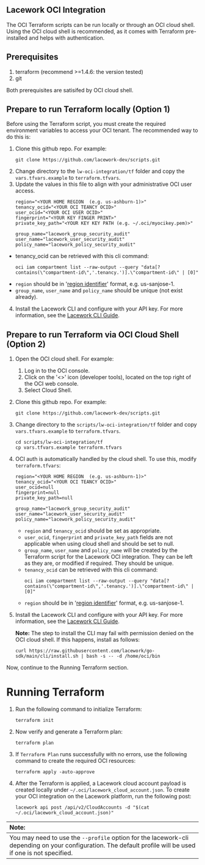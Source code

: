 
## Lacework OCI Integration

The OCI Terraform scripts can be run locally or through an OCI cloud shell. Using the OCI cloud shell is recommended, as it comes with Terraform pre-installed and helps with authentication.

## Prerequisites

1. terraform (recommend >=1.4.6: the version tested)
2. git

Both prerequisites are satisifed by OCI cloud shell.

## Prepare to run Terraform locally (Option 1)

Before using the Terraform script, you must create the required environment variables to access your OCI tenant. The recommended way to do this is:

1. Clone this github repo. For example:
   ```
   git clone https://github.com/lacework-dev/scripts.git
   ```
2. Change directory to the `lw-oci-integration/tf` folder and copy the `vars.tfvars.example` to `terraform.tfvars`.
3. Update the values in this file to align with your administrative OCI user access.
    ```
    region="<YOUR HOME REGION  (e.g. us-ashburn-1)>"
    tenancy_ocid="<YOUR OCI TEANCY OCID>"
    user_ocid="<YOUR OCI USER OCID>"
    fingerprint="<YOUR KEY FINGER PRINT>"
    private_key_path="<YOUR KEY KEY PATH (e.g. ~/.oci/myocikey.pem)>"

    group_name="lacework_group_security_audit"
    user_name="lacework_user_security_audit"
    policy_name="lacework_policy_security_audit"
    ```

* tenancy_ocid can be retrieved with this cli command:
    ```
    oci iam compartment list --raw-output --query "data[?contains(\"compartment-id\",'.tenancy.')].\"compartment-id\" | [0]"
    ```
* `region` should be in '[region identifier](https://docs.oracle.com/en-us/iaas/Content/General/Concepts/regions.htm)' format, e.g. us-sanjose-1.
* `group_name`, `user_name` and `policy_name` should be unique (not exist already).

4. Install the Lacework CLI and configure with your API key. For more information, see the [Lacework CLI Guide](https://docs.lacework.net/cli/).

## Prepare to run Terraform via OCI Cloud Shell (Option 2)

1. Open the OCI cloud shell. For example:
   1. Log in to the OCI console.
   2. Click on the '<>' icon (developer tools), located on the top right of the OCI web console.
   3. Select Cloud Shell.
2. Clone this github repo. For example:
    ```
    git clone https://github.com/lacework-dev/scripts.git
    ```
3. Change directory to the `scripts/lw-oci-integration/tf` folder and copy `vars.tfvars.example` to `terraform.tfvars`.
    ```
    cd scripts/lw-oci-integration/tf
    cp vars.tfvars.example terraform.tfvars
    ```
4. OCI auth is automatically handled by the cloud shell. To use this, modify `terraform.tfvars`:
     ```
     region="<YOUR HOME REGION  (e.g. us-ashburn-1)>"
     tenancy_ocid="<YOUR OCI TEANCY OCID>"
     user_ocid=null
     fingerprint=null
     private_key_path=null

     group_name="lacework_group_security_audit"
     user_name="lacework_user_security_audit"
     policy_name="lacework_policy_security_audit"
     ```
   * `region` and `tenancy_ocid` should be set as appropriate.
   * `user_ocid`, `fingerprint` and `private_key_path` fields are not applicable when using cloud shell and should be set to null.
   * `group_name`, `user_name` and `policy_name` will be created by the Terraform script for the Lacework OCI integration. They can be left as they are, or modified if required. They should be unique.
   * `tenancy_ocid` can be retrieved with this cli command:
       ```
       oci iam compartment list --raw-output --query "data[?contains(\"compartment-id\",'.tenancy.')].\"compartment-id\" | [0]"
       ```
   * `region` should be in '[region identifier](https://docs.oracle.com/en-us/iaas/Content/General/Concepts/regions.htm)' format, e.g. us-sanjose-1.
   
5. Install the Lacework CLI and configure with your API key. For more information, see the [Lacework CLI Guide](https://docs.lacework.net/cli/).
     
   **Note:** The step to install the CLI may fail with permission denied on the OCI cloud shell. If this happens, install as follows:
      ```
      curl https://raw.githubusercontent.com/lacework/go-sdk/main/cli/install.sh | bash -s -- -d /home/oci/bin
      ```
 
Now, continue to the Running Terraform section.

# Running Terraform

1. Run the following command to initialize Terraform:
   ```
   terraform init
   ```

2. Now verify and generate a Terraform plan:
   ```
   terraform plan
   ```
3. If `Terraform Plan` runs successfully with no errors, use the following command to create the required OCI resources:
   ```
   terraform apply -auto-approve
   ```
4. After the Terraform is applied, a Lacework cloud account payload is created locally under `~/.oci/lacework_cloud_account.json`. To create your OCI integration on the Lacework platform, run the following post:
   ```
   lacework api post /api/v2/CloudAccounts -d "$(cat ~/.oci/lacework_cloud_account.json)"
   ```


| **Note:**          |
|:---------------------------|
| You may need to use the `--profile` option for the lacework-cli depending on your configuration. The default profile will be used if one is not specified.     |

